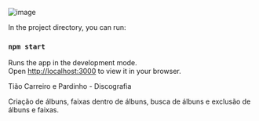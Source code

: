 ![image](https://user-images.githubusercontent.com/91914773/168405334-19f09a07-9bf5-4aee-a309-da25a4d9756c.png)

In the project directory, you can run:

### `npm start`

Runs the app in the development mode.\
Open [http://localhost:3000](http://localhost:3000) to view it in your browser.

Tião Carreiro e Pardinho - Discografia

Criação de álbuns, faixas dentro de álbuns, busca de álbuns e exclusão de álbuns e faixas.
